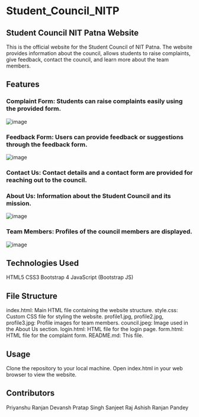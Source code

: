 # Student_Council_NITP

## Student Council NIT Patna Website
This is the official website for the Student Council of NIT Patna. The website provides information about the council, allows students to raise complaints, give feedback, contact the council, and learn more about the team members.

## Features

### Complaint Form: Students can raise complaints easily using the provided form.
![image](https://github.com/Sanjeet4567/Student_Council_NITP/assets/156511947/3b866249-3189-4a3f-93a7-a47c00f92ebe)

### Feedback Form: Users can provide feedback or suggestions through the feedback form.
![image](https://github.com/Sanjeet4567/Student_Council_NITP/assets/156511947/2c4c311d-e920-45a4-a2be-f6b431cb7edb)

### Contact Us: Contact details and a contact form are provided for reaching out to the council.

### About Us: Information about the Student Council and its mission.
![image](https://github.com/Sanjeet4567/Student_Council_NITP/assets/156511947/345d4351-5af8-4164-8816-158210183b9b)

### Team Members: Profiles of the council members are displayed.
![image](https://github.com/Sanjeet4567/Student_Council_NITP/assets/156511947/941993ba-2741-467f-b6c3-398f8c22af33)


## Technologies Used
HTML5
CSS3
Bootstrap 4
JavaScript (Bootstrap JS)

## File Structure
index.html: Main HTML file containing the website structure.
style.css: Custom CSS file for styling the website.
profile1.jpg, profile2.jpg, profile3.jpg: Profile images for team members.
council.jpeg: Image used in the About Us section.
login.html: HTML file for the login page.
form.html: HTML file for the complaint form.
README.md: This file.

## Usage
Clone the repository to your local machine.
Open index.html in your web browser to view the website.

## Contributors
Priyanshu Ranjan
Devansh Pratap Singh
Sanjeet Raj
Ashish Ranjan Pandey
